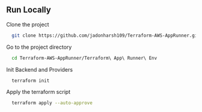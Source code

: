 
## Run Locally

Clone the project

```bash
  git clone https://github.com/jadonharsh109/Terraform-AWS-AppRunner.git
```

Go to the project directory

```bash
  cd Terraform-AWS-AppRunner/Terraform\ App\ Runner\ Env
```

Init Backend and Providers

```bash
  terraform init
```

Apply the terraform script

```bash
  terraform apply --auto-approve
```

